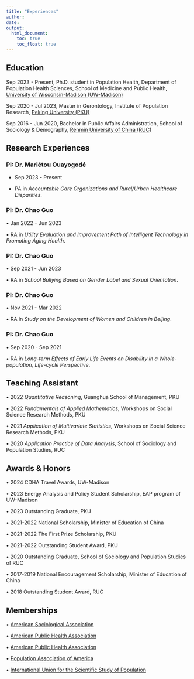 ```yaml
---
title: "Experiences"
author: 
date: 
output: 
  html_document:
    toc: true
    toc_float: true
---
```


## Education

Sep 2023 - Present, Ph.D. student in Population Health, Department of Population Health Sciences, School of Medicine and Public Health, [University of Wisconsin-Madison (UW-Madison)](https://www.wisc.edu/)

Sep 2020 - Jul 2023, Master in Gerontology, Institute of Population Research, [Peking University (PKU)](https://english.pku.edu.cn/)

Sep 2016 - Jun 2020, Bachelor in Public Affairs Administration, School of Sociology & Demography, [Renmin University of China (RUC)](https://www.ruc.edu.cn/en)


## Research Experiences

### PI: Dr. Mariétou Ouayogodé

* Sep 2023 - Present

* PA in *Accountable Care Organizations and Rural/Urban Healthcare Disparities*.


### PI: Dr. Chao Guo

• Jan 2022 - Jun 2023

• RA in *Utility Evaluation and Improvement Path of Intelligent Technology in Promoting Aging Health*. 

### PI: Dr. Chao Guo

• Sep 2021 - Jun 2023

• RA in *School Bullying Based on Gender Label and Sexual Orientation*. 

### PI: Dr. Chao Guo

• Nov 2021 - Mar 2022

• RA in *Study on the Development of Women and Children in Beijing*.

### PI: Dr. Chao Guo

• Sep 2020 - Sep 2021

• RA in *Long-term Effects of Early Life Events on Disability in a Whole-population, Life-cycle Perspective*. 



## Teaching Assistant

• 2022 *Quantitative Reasoning*, Guanghua School of Management, PKU

• 2022 *Fundamentals of Applied Mathematics*, Workshops on Social Science Research Methods, PKU

• 2021 *Application of Multivariate Statistics*, Workshops on Social Science Research Methods, PKU

• 2020 *Application Practice of Data Analysis*, School of Sociology and Population Studies, RUC

##	Awards & Honors

• 2024  CDHA Travel Awards, UW-Madison
  
• 2023 Energy Analysis and Policy Student Scholarship, EAP program of UW-Madison

• 2023 Outstanding Graduate, PKU

• 2021-2022 National Scholarship, Minister of Education of China

• 2021-2022 The First Prize Scholarship, PKU

• 2021-2022 Outstanding Student Award, PKU

• 2020 Outstanding Graduate, School of Sociology and Population Studies of RUC

• 2017-2019 National Encouragement Scholarship, Minister of Education of China

• 2018 Outstanding Student Award, RUC


## Memberships

•  [American Sociological Association](https://www.asanet.org/)

•  [American Public Health Association](https://www.apha.org/)

•  [American Public Health Association](https://www.apha.org/)

•  [Population Association of America](https://www.populationassociation.org/home)

•  [International Union for the Scientific Study of Population](https://www.iussp.org/)
